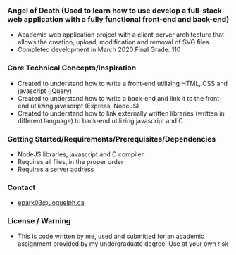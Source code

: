 ### Angel of Death (Used to learn how to use develop a full-stack web application with a fully functional front-end and back-end)

- Academic web application project with a client-server architecture that allows the creation, upload, modification and removal of SVG files.
- Completed development in March 2020
Final Grade: 110

### Core Technical Concepts/Inspiration
- Created to understand how to write a front-end utilizing HTML, CSS and javascript (jQuery)
- Created to understand how to write a back-end and link it to the front-end utilizing javascript (Express, NodeJS)
- Created to understand how to link externally written libraries (written in different language) to back-end utilizing javascript and C

### Getting Started/Requirements/Prerequisites/Dependencies
- NodeJS libraries, javascript and C compiler
- Requires all files, in the proper order
- Requires a server address

### Contact
- epark03@uoguelph.ca

### License / Warning
- This is code written by me, used and submitted for an academic assignment provided by my undergraduate degree. Use at your own risk
